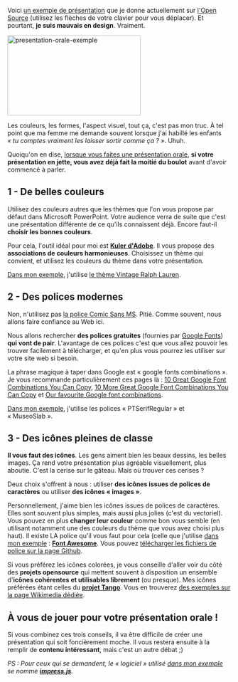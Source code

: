 <!-- 
.. title: Comment créer une présentation orale qui en jette à tous les coups (avec exemple)
.. slug: comment-créer-une-présentation-orale-qui-en-jette-à-tous-les-coups-avec-exemple
.. date: 2013-05-21 14:35:18+02:00
.. tags: Parler en public, Présentation orale
.. category: 
.. link: 
.. description: 
.. type: text
-->

<p></p><p>Voici <a href="https://data.jousse.org/opensource/opensource-presentation/opensource-fr.html">un exemple de présentation</a> que je donne actuellement sur <a href="https://data.jousse.org/opensource/opensource-presentation/opensource-fr.html">l'Open Source</a> (utilisez les flèches de votre clavier pour vous déplacer). Et pourtant, <strong>je suis mauvais en design</strong>. Vraiment.</p><p></p>
<!-- TEASER_END -->
<div class="text-center" style=""><a href="https://data.jousse.org/opensource/opensource-presentation/opensource-fr.html"><img alt="presentation-orale-exemple" class="aligncenter size-medium wp-image-571" height="180" src="https://data.jousse.org/opensource/presentation-orale-exemple-300x180.png" width="300"></a></div><p></p>

<p></p><p>Les couleurs, les formes, l'aspect visuel, tout ça, c'est pas mon truc. À tel point que ma femme me demande souvent lorsque j'ai habillé les enfants <em>« tu comptes vraiment les laisser sortir comme ça ? »</em>. Uhuh.</p><p></p>

<p></p><p>Quoiqu'on en dise, <a href="/comment-parler-en-public-donner-un-cours-ou-une-conference/">lorsque vous faites une présentation orale</a>, <strong>si votre présentation en jette, vous avez déjà fait la moitié du boulot</strong> avant d'avoir commencé à parler.</p><p></p>

<p></p><h2>1 - De belles couleurs</h2><p></p>

<p></p><p>Utilisez des couleurs autres que les thèmes que l'on vous propose par défaut dans Microsoft PowerPoint. Votre audience verra de suite que c'est une présentation différente de ce qu'ils connaissent déjà. Encore faut-il <strong>choisir les bonnes couleurs</strong>.</p><p></p>

<p></p><p>Pour cela, l'outil idéal pour moi est <a href="https://kuler.adobe.com/"><strong>Kuler d'Adobe</strong></a>. Il vous propose des <strong>associations de couleurs harmonieuses</strong>. Choisissez un thème qui convient, et utilisez les couleurs du thème dans votre présentation.</p><p></p>

<p></p><p><a href="https://data.jousse.org/opensource/opensource-presentation/opensource-fr.html">Dans mon exemple</a>, j'utilise <a href="https://kuler.adobe.com/#themeID/2216979">le thème Vintage Ralph Lauren</a>.</p><p></p>

<p></p><h2>2 - Des polices modernes</h2><p></p>

<p></p><p>Non, n'utilisez pas <a href="http://www.carnetsdubusiness.com/Faut-il-interdire-Comic-Sans-MS_a533.html"><span style="">la police Comic Sans MS</span></a>. Pitié. Comme souvent, nous allons faire confiance au Web ici.</p><p></p>

<p></p><p>Nous allons rechercher <strong>des polices gratuites</strong> (fournies par <a href="http://www.google.com/fonts/">Google Fonts</a>) <strong>qui vont de pair</strong>. L'avantage de ces polices c'est que vous allez pouvoir les trouver facilement à télécharger, et qu'en plus vous pourrez les utiliser sur votre site web si besoin.</p><p></p>

<p></p><p>La phrase magique à taper dans Google est « google fonts combinations ». Je vous recommande particulièrement ces pages là : <a href="http://designshack.net/articles/css/10-great-google-font-combinations-you-can-copy/">10 Great Google Font Combinations You Can Copy</a>, <a href="http://designshack.net/articles/typography/10-more-great-google-font-combinations-you-can-copy/">10 More Great Google Font Combinations You Can Copy</a> et <a href="http://www.insquaremedia.com/blog/15-web-design-stuff/50-our-favourite-google-font-combinations">Our favourite Google font combinations</a>.</p><p></p>

<p></p><p><a href="https://data.jousse.org/opensource/opensource-presentation/opensource-fr.html">Dans mon exemple</a>, j'utilise les polices « PTSerifRegular » et « MuseoSlab ».</p><p></p>

<p></p><h2>3 - Des icônes pleines de classe</h2><p></p>

<p></p><p><strong>Il vous faut des icônes</strong>. Les gens aiment bien les beaux dessins, les belles images. Ça rend votre présentation plus agréable visuellement, plus aboutie. C'est la cerise sur le gâteau. Mais où trouver ces cerises ?</p><p></p>

<p></p><p>Deux choix s'offrent à nous : utiliser <strong>des icônes issues de polices de caractères</strong> ou utiliser <strong>des icônes « images »</strong>.</p><p></p>

<p></p><p>Personnellement, j'aime bien les icônes issues de polices de caractères. Elles sont souvent plus simples, mais aussi plus jolies (c'est du vectoriel). Vous pouvez en plus <strong>changer leur couleur</strong> comme bon vous semble (en utilisant notamment une des couleurs du thème que vous avez choisi plus haut). Il existe LA police qu'il vous faut pour cela (celle que j'utilise <a href="https://data.jousse.org/opensource/opensource-presentation/opensource-fr.html">dans mon exemple</a> : <a href="http://fortawesome.github.io/Font-Awesome/"><strong>Font Awesome</strong></a>. Vous pouvez <a href="https://github.com/FortAwesome/Font-Awesome/tree/master/build/assets/font-awesome/font">télécharger les fichiers de police sur la page Github</a>.</p><p></p>

<p></p><p>Si vous préférez les icônes colorées, je vous conseille d'aller voir du côté des <strong>projets opensource</strong> qui mettent souvent à disposition un ensemble d'<strong>icônes cohérentes et utilisables librement</strong> (ou presque). Mes icônes préférées étant celles du <a href="http://tango.freedesktop.org/"><strong>projet Tango</strong></a>. Vous en trouverez <a href="https://commons.wikimedia.org/wiki/Tango_icons">des exemples sur la page Wikimedia dédiée</a>.</p><p></p>

<p></p><h2>À vous de jouer pour votre présentation orale !</h2><p></p>

<p></p><p>Si vous combinez ces trois conseils, il va être difficile de créer une présentation qui soit foncièrement moche. Il vous restera ensuite à la remplir de <strong>contenu intéressant</strong>, mais c'est un autre débat ;)</p><p></p>

<p></p><p><em>PS : Pour ceux qui se demandent, le « logiciel » utilisé <a href="https://data.jousse.org/opensource/opensource-presentation/opensource-fr.html">dans mon exemple</a> se nomme <a href="https://github.com/bartaz/impress.js"><strong>impress.js</strong></a>.</em></p><p></p>
